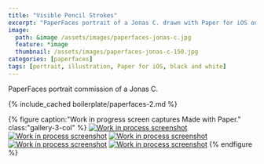 ```yaml
---
title: "Visible Pencil Strokes"
excerpt: "PaperFaces portrait of a Jonas C. drawn with Paper for iOS on an iPad."
image: 
  path: &image /assets/images/paperfaces-jonas-c.jpg 
  feature: *image
  thumbnail: /assets/images/paperfaces-jonas-c-150.jpg
categories: [paperfaces]
tags: [portrait, illustration, Paper for iOS, black and white]
---
```


PaperFaces portrait commission of a Jonas C.

{% include_cached boilerplate/paperfaces-2.md %}

{% figure caption:"Work in progress screen captures Made with Paper." class:"gallery-3-col" %}
[![Work in process screenshot](/assets/images/paperfaces-jonas-c-process-1-600.jpg)](/assets/images/paperfaces-jonas-c-process-1-lg.jpg) [![Work in process screenshot](/assets/images/paperfaces-jonas-c-process-2-600.jpg)](/assets/images/paperfaces-jonas-c-process-2-lg.jpg) [![Work in process screenshot](/assets/images/paperfaces-jonas-c-process-3-600.jpg)](/assets/images/paperfaces-jonas-c-process-3-lg.jpg) [![Work in process screenshot](/assets/images/paperfaces-jonas-c-process-4-600.jpg)](/assets/images/paperfaces-jonas-c-process-4-lg.jpg) [![Work in process screenshot](/assets/images/paperfaces-jonas-c-process-5-600.jpg)](/assets/images/paperfaces-jonas-c-process-5-lg.jpg)
{% endfigure %}
